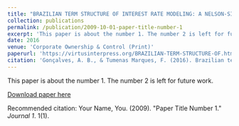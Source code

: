 ```yaml
---
title: "BRAZILIAN TERM STRUCTURE OF INTEREST RATE MODELING: A NELSON-SIEGEL APPROACH"
collection: publications
permalink: /publication/2009-10-01-paper-title-number-1
excerpt: 'This paper is about the number 1. The number 2 is left for future work.'
date: 2016
venue: 'Corporate Ownership & Control (Print)'
paperurl: 'https://virtusinterpress.org/BRAZILIAN-TERM-STRUCTURE-OF.html'
citation: 'Gonçalves, A. B., & Tumenas Marques, F. (2016). Brazilian term structure of interest rate modeling: A Nelson-Siegel approach. Corporate Ownership & Control, 14(1-3), 414-432'
---
```

This paper is about the number 1. The number 2 is left for future work.

[Download paper here](http://academicpages.github.io/files/paper1.pdf)

Recommended citation: Your Name, You. (2009). "Paper Title Number 1." <i>Journal 1</i>. 1(1).
